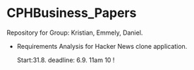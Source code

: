 # CPHBusiness_Papers
Repository for Group: Kristian, Emmely, Daniel.

 - Requirements Analysis for Hacker News clone application.
 
    Start:31.8. deadline: 6.9. 11am 10 !
